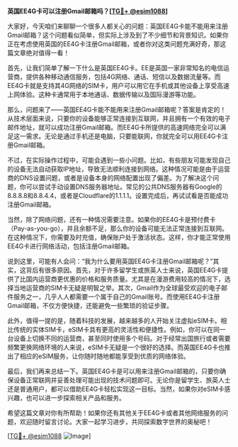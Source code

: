 **英国EE4G卡可以注册Gmail邮箱吗？[[TG💪+ @esim1088](https://t.me/s/esim1088)]**

大家好，今天咱们来聊聊一个很多人都关心的问题：英国EE4G卡能不能用来注册Gmail邮箱？这个问题看似简单，但实际上涉及到了不少细节和背景知识。如果你正在考虑使用英国的EE4G卡注册Gmail邮箱，或者你对这类问题充满好奇，那这篇文章绝对值得一看！

首先，让我们简单了解一下什么是英国EE4G卡。EE是英国一家非常知名的电信运营商，提供各种移动通信服务，包括4G网络、通话、短信以及数据流量等。而EE4G卡就是支持其4G网络的SIM卡，用户可以用它在手机或其他设备上享受高速上网体验。这种卡通常用于本地通话、数据传输以及国际漫游等功能。

那么，问题来了——英国EE4G卡能不能用来注册Gmail邮箱呢？答案是肯定的！从技术层面来说，只要你的设备能够正常连接到互联网，并且拥有一个有效的电子邮件地址，就可以成功注册Gmail邮箱。而EE4G卡所提供的高速网络完全可以满足这一需求。无论是通过手机还是电脑，只要能联网，你就完全可以用EE4G卡注册Gmail邮箱。

不过，在实际操作过程中，可能会遇到一些小问题。比如，有些朋友可能发现自己的设备无法自动获取IP地址，导致无法顺利连接到网络。这种情况可能是由于运营商的DNS设置问题，或者是设备本身的网络配置出现了偏差。为了解决这个问题，你可以尝试手动设置DNS服务器地址。常见的公共DNS服务器有Google的8.8.8.8和8.8.4.4，或者是Cloudflare的1.1.1.1。设置完成后，再试试看是否能成功注册Gmail邮箱。

当然，除了网络问题，还有一种情况需要注意。如果你的EE4G卡是预付费卡（Pay-as-you-go），并且余额不足，那么你的设备可能无法正常连接到互联网。在这种情况下，你需要及时充值，确保账户处于激活状态。这样，你才能正常使用EE4G卡进行网络活动，包括注册Gmail邮箱。

说到这里，可能有人会问：“我为什么要用英国EE4G卡注册Gmail邮箱呢？”其实，这背后有很多原因。首先，对于许多留学生或旅英人士来说，英国EE4G卡提供了比国内运营商更优惠的价格和服务质量。尤其是在漫游费用较高的情况下，选择当地运营商的SIM卡无疑是明智之举。其次，Gmail作为全球最受欢迎的电子邮件服务之一，几乎人人都需要一个属于自己的Gmail账号。而使用EE4G卡注册Gmail邮箱，不仅方便快捷，还能避免一些繁琐的验证步骤。

此外，值得一提的是，随着科技的发展，越来越多的人开始关注虚拟eSIM卡。相比传统的实体SIM卡，eSIM卡具有更高的灵活性和便捷性。例如，你可以在同一台设备上切换不同的运营商，甚至同时使用多个号码。对于经常出国旅行或者需要频繁更换网络环境的人来说，eSIM卡无疑是一个很好的选择。而英国EE4G卡也推出了相应的eSIM服务，让你随时随地都能享受到优质的网络体验。

最后，我们再来总结一下。英国EE4G卡是可以用来注册Gmail邮箱的，只要你确保设备正常联网并妥善处理可能出现的技术问题即可。无论你是留学生、旅英人士还是普通用户，都可以借助EE4G卡轻松实现这一目标。当然，如果你对eSIM卡感兴趣，也可以进一步探索相关产品和服务。

希望这篇文章对你有所帮助！如果你还有其他关于EE4G卡或者其他网络服务的问题，欢迎随时留言讨论。大家一起学习进步，共同探索数字世界的奥秘吧！

[[TG💪+ @esim1088](https://t.me/s/esim1088) ![Image](https://i.postimg.cc/4NQfJmqS/Snipaste-2025-05-13-00-14-12.png)]